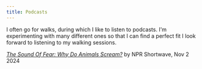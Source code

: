 ```yaml
---
title: Podcasts
---
```


I often go for walks, during which I like to listen to podcasts. I'm experimenting with many different ones so that I can find a perfect fit I look forward to listening to my walking sessions.


*[The Sound Of Fear: Why Do Animals Scream?](https://open.spotify.com/episode/5YiAln1zZTTdJ9mGubN4XC?si=4a9be6e36fbc40dc)* by NPR Shortwave, Nov 2 2024
